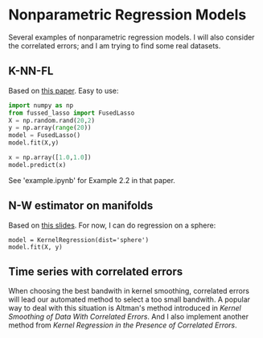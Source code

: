 # Nonparametric Regression Models  
Several examples of nonparametric regression models. I will also consider the correlated errors; and I am trying to find some real datasets.

## K-NN-FL
Based on [this paper](https://arxiv.org/abs/1807.11641). Easy to use:
```python
import numpy as np
from fussed_lasso import FusedLasso
X = np.random.rand(20,2) 
y = np.array(range(20))
model = FusedLasso()
model.fit(X,y) 

x = np.array([1.0,1.0]) 
model.predict(x)
```

See 'example.ipynb' for Example 2.2 in that paper.  
 
## N-W estimator on manifolds
Based on [this slides](http://www.cs.unc.edu/~lazebnik/fall09/manifold_kernel_regression.pdf). For now, I can do regression on a sphere:
```{python}
model = KernelRegression(dist='sphere')
model.fit(X, y)
```

## Time series with correlated errors
When choosing the best bandwith in kernel smoothing, correlated errors will lead our automated method to select a too small bandwith. A popular way to deal with this situation is Altman's method introduced in *Kernel Smoothing of Data With Correlated Errors*. And I also implement another method from *Kernel Regression in the Presence of Correlated Errors*.
